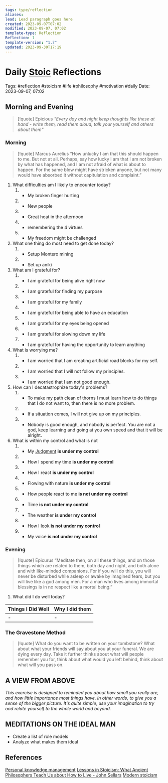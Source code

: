 ```yaml
---
tags: type/reflection
aliases: 
lead: Lead paragraph goes here
created: 2023-09-07T07:02
modified: 2023-09-07, 07:02
template-type: Reflection
Reflection: 1
template-version: "1.7"
updated: 2023-09-30T17:19
---
```



# Daily [Stoic](Stoicism.md) Reflections

Tags:  #reflection #stoicism #life #philosophy #motivation #daily 
Date: 2023-09-07, 07:02

## Morning and Evening

> [!quote] Epicious 
> _"Every day and night keep thoughts like these at hand - write them, 
> read them aloud, talk your yourself and others about them"_


### Morning

> [!quote] Marcus Aurelius
> “How unlucky I am that this should happen to me. But not at all. Perhaps, say 
> how lucky I am that I am not broken by what has happened, and I am not 
> afraid  of what is about to happen. For the same blow might have stricken 
> anyone, but not many would have absorbed it without capitulation 
> and complaint.”

1. What difficulties am I likely to encounter today?
	1. - My broken finger hurting 
	2. - New people 
	3. - Great heat in the afternoon 
	4. - remembering the 4 virtues 
	5. - My freedom might be challenged 
2. What one thing do most need to get done today?
	1. - Setup Montero mining 
	2. - Set up aniki 
3. What am I grateful for?
	1. - I am grateful for being alive right now 
	2. - I am grateful for finding my purpose 
	3. - I am grateful for my family 
	4. - I am grateful for being able to have an education 
	5. - I am grateful for my eyes being opened 
	6. - I am grateful for slowing down my life 
	7. - I am grateful for having the opportunity to learn anything 
4. What is worrying me?
	1. - I am worried that I am creating artificial road blocks for my self. 
	2. - I am worried that I will not follow my principles.
	3. - I am worried that I am not good enough. 
5. How can I decatastrophize today's problems?
	1. - To make my path clean of thorns I must learn how to do things that I do not want to, then there is no more problem.
	2. - If a situation comes, I will not give up on my principles. 
	3. - Nobody is good enough, and nobody is perfect. You are not a god, keep learning and going at you own speed and that it will be alright. 
6. What is within my control and what is not
	1. - My [Judgment](Control%20Over%20Judgment%20) **is under my control**
	2. - How I spend my time **is under my control**
	3. - How I react **is under my control**
	4. - Flowing with nature **is under my control**
	5. - How people react to me **is not under my control**
	6. - Time **is not under my control**
	7. - The weather **is under my control**
	8. - How I look **is not under my control**
	9. - My voice **is not under my control**

### Evening

> [!quote]  Epicurus
> “Meditate then, on all these things, and on those things which are related 
> to them, both day and night, and both alone and with like-minded 
> companions. For if you will do this, you will never be disturbed while 
> asleep or awake by imagined fears, but you will live like a god among 
> men. For a man who lives among immortal blessings is in no respect 
> like a mortal being.”

1. What did I do well today?

| Things I Did Well | Why I did them |
| ------------------- | ---------------- |
| -                 | -              |

### The Gravestone Method

> [!quote]
> What do you want to be written on your tombstone? What about what your friends will say about you at your funeral. We are dying every day. Take it further thinks about what will people remember you for, think about what would you left behind, think about what will you pass on.

## A VIEW FROM ABOVE

_This exercise is designed to reminded you about how small you really are, and how little importance most things have. In other words, to give you a sense of the bigger picture. It's quite simple, use your imagination to try and relate yourself to the whole world and beyond._

## MEDITATIONS ON THE IDEAL MAN

- Create a list of role models 
- Analyze what makes them ideal 

## References

[Personal knowledge management](Personal%20knowledge%20management.md)
[Lessons in Stoicism: What Ancient Philosophers Teach Us about How to Live - John Sellars](https://books.google.cz/books/about/Lessons_in_Stoicism.html?id=ky84zQEACAAJ&redir_esc=y)
[Modern stoicism](https://modernstoicism.com/)



